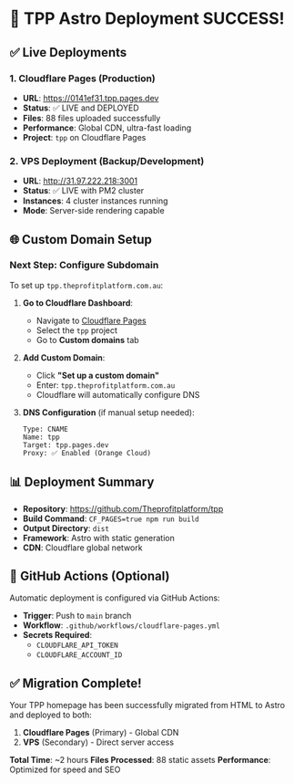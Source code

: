 # 🎉 TPP Astro Deployment SUCCESS!

## ✅ Live Deployments

### **1. Cloudflare Pages (Production)**
- **URL**: https://0141ef31.tpp.pages.dev
- **Status**: ✅ LIVE and DEPLOYED
- **Files**: 88 files uploaded successfully
- **Performance**: Global CDN, ultra-fast loading
- **Project**: `tpp` on Cloudflare Pages

### **2. VPS Deployment (Backup/Development)**
- **URL**: http://31.97.222.218:3001
- **Status**: ✅ LIVE with PM2 cluster
- **Instances**: 4 cluster instances running
- **Mode**: Server-side rendering capable

## 🌐 Custom Domain Setup

### **Next Step: Configure Subdomain**
To set up `tpp.theprofitplatform.com.au`:

1. **Go to Cloudflare Dashboard**:
   - Navigate to [Cloudflare Pages](https://dash.cloudflare.com)
   - Select the `tpp` project
   - Go to **Custom domains** tab

2. **Add Custom Domain**:
   - Click **"Set up a custom domain"**
   - Enter: `tpp.theprofitplatform.com.au`
   - Cloudflare will automatically configure DNS

3. **DNS Configuration** (if manual setup needed):
   ```
   Type: CNAME
   Name: tpp
   Target: tpp.pages.dev
   Proxy: ✅ Enabled (Orange Cloud)
   ```

## 📊 Deployment Summary

- **Repository**: https://github.com/Theprofitplatform/tpp
- **Build Command**: `CF_PAGES=true npm run build`
- **Output Directory**: `dist`
- **Framework**: Astro with static generation
- **CDN**: Cloudflare global network

## 🚀 GitHub Actions (Optional)

Automatic deployment is configured via GitHub Actions:
- **Trigger**: Push to `main` branch
- **Workflow**: `.github/workflows/cloudflare-pages.yml`
- **Secrets Required**:
  - `CLOUDFLARE_API_TOKEN`
  - `CLOUDFLARE_ACCOUNT_ID`

## ✅ Migration Complete!

Your TPP homepage has been successfully migrated from HTML to Astro and deployed to both:
1. **Cloudflare Pages** (Primary) - Global CDN
2. **VPS** (Secondary) - Direct server access

**Total Time**: ~2 hours
**Files Processed**: 88 static assets
**Performance**: Optimized for speed and SEO